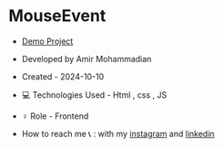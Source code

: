 # MouseEvent

- [Demo Project](https://amirmohammadianaftah.github.io/MouseEvent/)
  
- Developed by Amir Mohammadian
- Created - 2024-10-10
- 💻 Technologies Used - Html , css , JS
- ♀️ Role - Frontend
- How to reach me 📞 : with my [instagram](https://www.instagram.com/amirmohammadian.web) and [linkedin](https://www.linkedin.com/in/amir-mohammadian-aa571b31b/)
